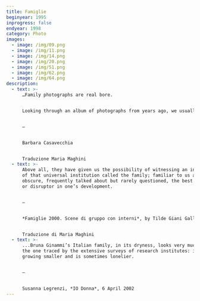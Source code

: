 ```yaml
---
title: Famiglie
beginyear: 1995
inprogress: false
endyear: 1998
category: Photo
images:
  - image: /img/09.png
  - image: /img/11.png
  - image: /img/14.png
  - image: /img/20.png
  - image: /img/51.png
  - image: /img/62.png
  - image: /img/64.png
description:
  - text: >-
      …Family photographs are real bore.


      Looking through an album of photographs from years ago, we usually feel unhappy or horribly embarrassed about a tragically fashionable hairstyle or sweater. You see familiar faces, tables laden with cakes and candles, Christmas tree, graduation parties, wedding, christenings and holidays.


      —


      Barbara Casavecchia


      Traduzione Maria Maghini
  - text: >-
      Above all, they have given us the possibility of witnessing an inside view
      of that universal institution called the family; familiar to us and yet
      obscure, frequently talked about but rarely questioned, the best protector
      or disruptor in one’s development. 


      —


      *Famiglie 2000. Scene di gruppo con interni*, by Tilde Giani Gallino, Einaudi, Torino 2000.


      Traduzione di Maria Maghini
  - text: >-
      ...Bruna Ginammi’s Italian family, in its dryness, looks very much like
      the one traced by the extensive surveys of research institutes: it is
      growing smaller and is sometimes lonelier.


      —


      Susanna Legrenzi, *IO Donna*, 6 April 2002
---
```

